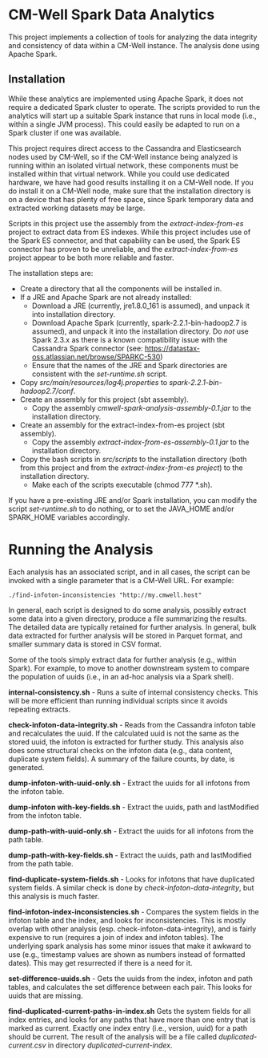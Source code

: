 # CM-Well Spark Data Analytics

This project implements a collection of tools for analyzing the data integrity and consistency of data
within a CM-Well instance. The analysis done using Apache Spark.

## Installation

While these analytics are implemented using Apache Spark, it does not require a dedicated Spark cluster
to operate. The scripts provided to run the analytics will start up a suitable Spark instance that runs
in local mode (i.e., within a single JVM process). This could easily be adapted to run on a Spark cluster
if one was available.

This project requires direct access to the Cassandra and Elasticsearch nodes used by CM-Well,
so if the CM-Well instance being analyzed is running within an isolated virtual network, these components
must be installed within that virtual network. While you could use dedicated hardware, we have had good
results installing it on a CM-Well node. If you do install it on a CM-Well node, make sure that the
installation directory is on a device that has plenty of free space, since Spark temporary data and
extracted working datasets may be large.

Scripts in this project use the assembly from the *extract-index-from-es* project to extract data from ES
indexes. While this project includes use of the Spark ES connector, and that capability can be used, 
the Spark ES connector has proven to be unreliable, 
and the *extract-index-from-es* project appear to be both more reliable and faster.

The installation steps are:
* Create a directory that all the components will be installed in.
* If a JRE and Apache Spark are not already installed:
    * Download a JRE (currently, jre1.8.0_161 is assumed), and unpack it into installation directory.
    * Download Apache Spark (currently, spark-2.2.1-bin-hadoop2.7 is assumed), and unpack it into the 
    installation directory. Do _not_ use Spark 2.3.x as there is a known compatibility issue with
    the Cassandra Spark connector (see: https://datastax-oss.atlassian.net/browse/SPARKC-530)
    * Ensure that the names of the JRE and Spark directories are consistent with the *set-runtime.sh* script.
* Copy *src/main/resources/log4j.properties* to *spark-2.2.1-bin-hadoop2.7/conf*.
* Create an assembly for this project (sbt assembly). 
    * Copy the assembly *cmwell-spark-analysis-assembly-0.1.jar* to the installation directory.
* Create an assembly for the extract-index-from-es project (sbt assembly). 
    * Copy the assembly *extract-index-from-es-assembly-0.1.jar* to the installation directory.
* Copy the bash scripts in *src/scripts* to the installation directory (both from this project
and from the *extract-index-from-es project*) to the installation directory.
    * Make each of the scripts executable (chmod 777 *.sh).

If you have a pre-existing JRE and/or Spark installation, you can modify the script _set-runtime.sh_ to do nothing,
or to set the JAVA_HOME and/or SPARK_HOME variables accordingly. 

# Running the Analysis

Each analysis has an associated script, and in all cases, the script can be
invoked with a single parameter that is a CM-Well URL. For example:

`./find-infoton-inconsistencies "http://my.cmwell.host"`

In general, each script is designed to do some analysis, possibly extract some data into a given directory,
produce a file summarizing the results. The detailed data are typically retained for further analysis.
In general, bulk data extracted for further analysis will be stored in Parquet format, and smaller summary
data is stored in CSV format.

Some of the tools simply extract data for further analysis (e.g., within Spark). For example, to move to another
downstream system to compare the population of uuids (i.e., in an ad-hoc analysis via a Spark shell).

**internal-consistency.sh** - Runs a suite of internal consistency checks. This will be more efficient than
running individual scripts since it avoids repeating extracts.

**check-infoton-data-integrity.sh** - Reads from the Cassandra infoton table and recalculates the uuid.
If the calculated uuid is not the same as the stored uuid, the infoton is extracted for further study.
This analysis also does some structural checks on the infoton data (e.g., data content, duplicate system fields).
A summary of the failure counts, by date, is generated.

**dump-infoton-with-uuid-only.sh** - Extract the uuids for all infotons from the infoton table.

**dump-infoton with-key-fields.sh** - Extract the uuids, path and lastModified from the infoton table.

**dump-path-with-uuid-only.sh** - Extract the uuids for all infotons from the path table.

**dump-path-with-key-fields.sh** - Extract the uuids, path and lastModified from the path table.

**find-duplicate-system-fields.sh** - Looks for infotons that have duplicated system fields. A similar check is done by
*check-infoton-data-integrity*, but this analysis is much faster.

**find-infoton-index-inconsistencies.sh** - Compares the system fields in the infoton table and the index, and looks
for inconsistencies. This is mostly overlap with other analysis (esp. check-infoton-data-integrity), and is fairly
expensive to run (requires a join of index and infoton tables). The underlying spark analysis has some minor issues
that make it awkward to use (e.g., timestamp values are shown as numbers instead of formatted dates). This may
get resurrected if there is a need for it.

**set-difference-uuids.sh** - Gets the uuids from the index, infoton and path tables, and calculates the set
difference between each pair. This looks for uuids that are missing.

**find-duplicated-current-paths-in-index.sh** Gets the system fields for all index entries, and looks for any
paths that have more than one entry that is marked as current. Exactly one index entry (i.e., version, uuid) 
for a path should be current.
The result of the analysis will be a file called *duplicated-current.csv* in directory *duplicated-current-index*.